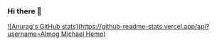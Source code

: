 ### Hi there 👋

[![Anurag's GitHub stats](https://github-readme-stats.vercel.app/api?username=Almog Michael Hemo)](https://github.com/anuraghazra/github-readme-stats)
